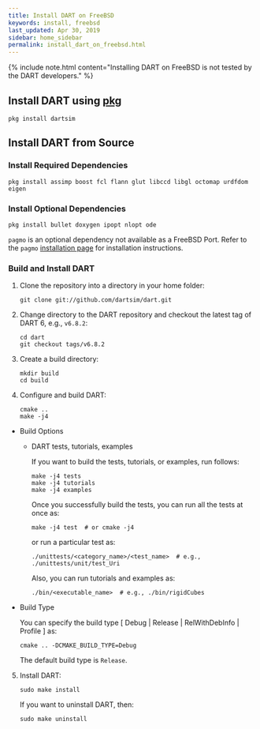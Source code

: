 ```yaml
---
title: Install DART on FreeBSD
keywords: install, freebsd
last_updated: Apr 30, 2019
sidebar: home_sidebar
permalink: install_dart_on_freebsd.html
---
```


{% include note.html content="Installing DART on FreeBSD is not tested by the DART developers." %}

## Install DART using [pkg](https://www.freebsd.org/doc/handbook/pkgng-intro.html)

```
pkg install dartsim
```

## Install DART from Source

### Install Required Dependencies

```
pkg install assimp boost fcl flann glut libccd libgl octomap urdfdom eigen
```

### Install Optional Dependencies

```
pkg install bullet doxygen ipopt nlopt ode
```

`pagmo` is an optional dependency not available as a FreeBSD Port. Refer to
the `pagmo` [installation page](https://esa.github.io/pagmo2/install.html#)
for installation instructions.

### Build and Install DART

1.  Clone the repository into a directory in your home folder:

    ```
    git clone git://github.com/dartsim/dart.git
    ```

2.  Change directory to the DART repository and checkout the latest tag of DART 6, e.g., `v6.8.2`:

    ```
    cd dart
    git checkout tags/v6.8.2
    ```

3.  Create a build directory:

    ```
    mkdir build
    cd build
    ```

4.  Configure and build DART:

    ```
    cmake ..
    make -j4
    ```

  * Build Options

    * DART tests, tutorials, examples

      If you want to build the tests, tutorials, or examples, run follows:

      ```
      make -j4 tests
      make -j4 tutorials
      make -j4 examples
      ```

      Once you successfully build the tests, you can run all the tests at once as:

      ```shell
      make -j4 test  # or cmake -j4
      ```

      or run a particular test as:

      ```shell
      ./unittests/<category_name>/<test_name>  # e.g., ./unittests/unit/test_Uri
      ```

      Also, you can run tutorials and examples as:

      ```shell
      ./bin/<executable_name>  # e.g., ./bin/rigidCubes
      ```

  * Build Type

    You can specify the build type \[ Debug \| Release \| RelWithDebInfo \| Profile \] as:

    ```
    cmake .. -DCMAKE_BUILD_TYPE=Debug
    ```

    The default build type is `Release`.

5.  Install DART:

    ```
    sudo make install
    ```

    If you want to uninstall DART, then:

    ```
    sudo make uninstall
    ```

